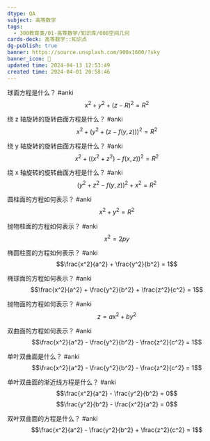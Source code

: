 ```yaml
---
dtype: QA
subject: 高等数学
tags:
  - 300教育类/01-高等数学/知识库/008空间几何
cards-deck: 高等数学::知识点
dg-publish: true
banner: https://source.unsplash.com/900x1600/?sky
banner_icon: 🔖
updated time: 2024-04-13 12:53:49
created time: 2024-04-01 20:58:46
---
```


球面方程是什么？ #anki
$$x^2 + y^2 + (z - R)^2 = R^2$$

绕 z 轴旋转的旋转曲面方程是什么？ #anki
$$x^2 + (y^2 + (z - f(y, z)))^2 = R^2$$

绕 y 轴旋转的旋转曲面方程是什么？ #anki
$$x^2 + ((x^2 + z^2) - f(x, z))^2 = R^2$$

绕 x 轴旋转的旋转曲面方程是什么？ #anki
$$(y^2 + z^2 - f(y, z))^2 + x^2 = R^2$$

圆柱面的方程如何表示？ #anki
$$x^2 + y^2 = R^2$$

抛物柱面的方程如何表示？ #anki
$$x^2 = 2py$$

椭圆柱面的方程如何表示？ #anki
$$\frac{x^2}{a^2} + \frac{y^2}{b^2} = 1$$

椭球面的方程如何表示？ #anki
$$\frac{x^2}{a^2} + \frac{y^2}{b^2} + \frac{z^2}{c^2} = 1$$

抛物面的方程如何表示？ #anki
$$z = ax^2 + by^2$$

双曲面的方程如何表示？ #anki
$$\frac{x^2}{a^2} - \frac{y^2}{b^2} - \frac{z^2}{c^2} = 1$$

单叶双曲面是什么？ #anki
$$\frac{x^2}{a^2} - \frac{y^2}{b^2} - \frac{z^2}{c^2} = 1$$

单叶双曲面的渐近线方程是什么？ #anki
$$\frac{x^2}{a^2} - \frac{y^2}{b^2} = 0$$
$$\frac{y^2}{b^2} - \frac{x^2}{a^2} = 0$$

双叶双曲面的方程是什么？ #anki
$$\frac{x^2}{a^2} - \frac{y^2}{b^2} + \frac{z^2}{c^2} = 1$$